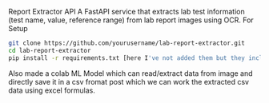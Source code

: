 Report Extractor API
A FastAPI service that extracts lab test information (test name, value, reference range) from lab report images using OCR.
For Setup
```bash
git clone https://github.com/yourusername/lab-report-extractor.git
cd lab-report-extractor
pip install -r requirements.txt [here I've not added them but they include fastapi, uvicorn, pytesseract, pillow]
```
Also made a colab ML Model which can read/extract data from image and directly save it in a csv fromat post which we can work the extracted csv data using excel formulas. 
